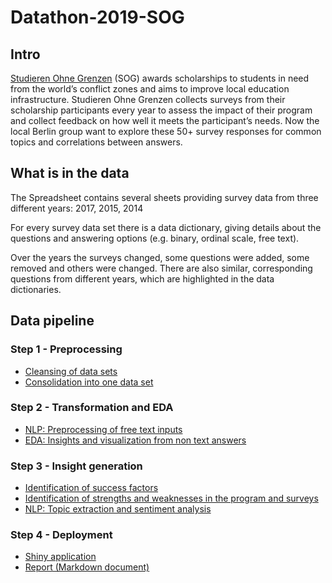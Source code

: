 # Datathon-2019-SOG

## Intro

[Studieren Ohne Grenzen](https://www.studieren-ohne-grenzen.org/) (SOG) awards scholarships to students in need from the world’s conflict zones and aims to improve local education infrastructure.
Studieren Ohne Grenzen collects surveys from their scholarship participants every year to assess the impact of their program and collect feedback on how well it meets the participant’s needs.
Now the local Berlin group want to explore these 50+ survey responses for common topics and correlations between answers.

## What is in the data

The Spreadsheet contains several sheets providing survey data from three different years: 2017, 2015, 2014

For every survey data set there is a data dictionary, giving details about the questions and answering options (e.g. binary, ordinal scale, free text).

Over the years the surveys changed, some questions were added, some removed and others were changed. There are also similar, corresponding questions from different years, which are highlighted in the data dictionaries.

## Data pipeline

### Step 1 - Preprocessing
* [Cleansing of data sets](tbd)
* [Consolidation into one data set](tbd)

### Step 2 - Transformation and EDA
* [NLP: Preprocessing of free text inputs](tbd)
* [EDA: Insights and visualization from non text answers](tbd)

### Step 3 - Insight generation
* [Identification of success factors](tbd)
* [Identification of strengths and weaknesses in the program and surveys](tbd)
* [NLP: Topic extraction and sentiment analysis](tbd)

### Step 4 - Deployment
* [Shiny application](tbd)
* [Report (Markdown document)](tbd)
